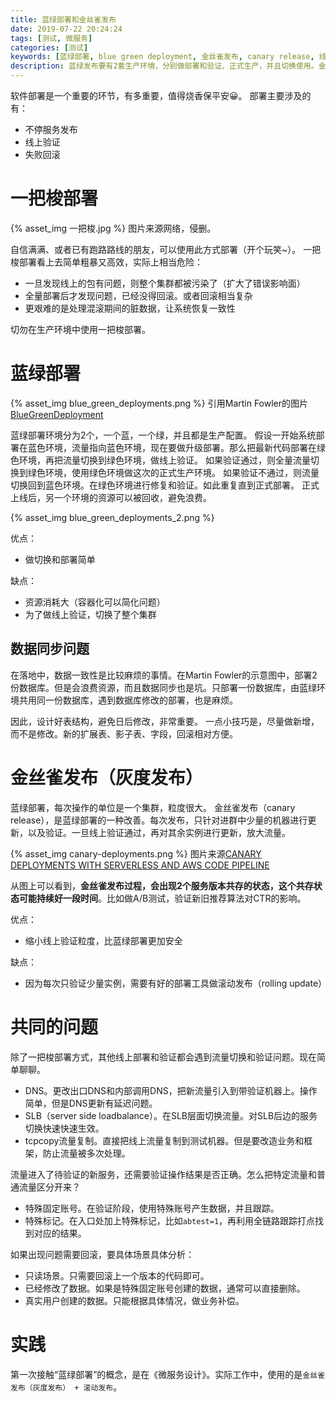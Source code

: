 ```yaml
---
title: 蓝绿部署和金丝雀发布
date: 2019-07-22 20:24:24
tags: [测试, 微服务]
categories: [测试]
keywords: [蓝绿部署, blue green deployment, 金丝雀发布, canary release, 线上验证]
description: 蓝绿发布要有2套生产环境，分别做部署和验证、正式生产，并且切换使用。金丝雀发布每次更新的粒度小，风险更新，会有多个版本共存，适合做AB测试，实际中会结合滚动发布一起使用。线上部署和验证，要考虑流量切换、数据跟踪和验证、数据回滚等问题。
---
```


软件部署是一个重要的环节，有多重要，值得烧香保平安😀。
部署主要涉及的有：
- 不停服务发布
- 线上验证
- 失败回滚

# 一把梭部署

{% asset_img 一把梭.jpg %}
图片来源网络，侵删。

自信满满、或者已有跑路路线的朋友，可以使用此方式部署（开个玩笑~）。
一把梭部署看上去简单粗暴又高效，实际上相当危险：
- 一旦发现线上的包有问题，则整个集群都被污染了（扩大了错误影响面）
- 全量部署后才发现问题，已经没得回滚。或者回滚相当复杂
- 更艰难的是处理混滚期间的脏数据，让系统恢复一致性

切勿在生产环境中使用一把梭部署。

# 蓝绿部署

{% asset_img blue_green_deployments.png %}
引用Martin Fowler的图片[BlueGreenDeployment](https://martinfowler.com/bliki/BlueGreenDeployment.html)

蓝绿部署环境分为2个，一个蓝，一个绿，并且都是生产配置。
假设一开始系统部署在蓝色环境，流量指向蓝色环境，现在要做升级部署。那么把最新代码部署在绿色环境，再把流量切换到绿色环境，做线上验证。
如果验证通过，则全量流量切换到绿色环境，使用绿色环境做这次的正式生产环境。
如果验证不通过，则流量切换回到蓝色环境。在绿色环境进行修复和验证。如此重复直到正式部署。
正式上线后，另一个环境的资源可以被回收，避免浪费。

{% asset_img blue_green_deployments_2.png %}

优点：
- 做切换和部署简单

缺点：
- 资源消耗大（容器化可以简化问题）
- 为了做线上验证，切换了整个集群

## 数据同步问题

在落地中，数据一致性是比较麻烦的事情。在Martin Fowler的示意图中，部署2份数据库。但是会浪费资源，而且数据同步也是坑。只部署一份数据库，由蓝绿环境共用同一份数据库，遇到数据库修改的部署，也是麻烦。

因此，设计好表结构，避免日后修改，非常重要。
一点小技巧是，尽量做新增，而不是修改。新的扩展表、影子表、字段，回滚相对方便。

# 金丝雀发布（灰度发布）

蓝绿部署，每次操作的单位是一个集群，粒度很大。
金丝雀发布（canary release），是蓝绿部署的一种改善。每次发布，只针对进群中少量的机器进行更新，以及验证。一旦线上验证通过，再对其余实例进行更新，放大流量。

{% asset_img canary-deployments.png %}
图片来源[CANARY DEPLOYMENTS WITH SERVERLESS AND AWS CODE PIPELINE](https://carloscastellanosvera.com/posts/canary-deployments-with-serverless-and-aws-code-pipeline/)

从图上可以看到，**金丝雀发布过程，会出现2个服务版本共存的状态，这个共存状态可能持续好一段时间**。比如做A/B测试，验证新旧推荐算法对CTR的影响。

优点：
- 缩小线上验证粒度，比蓝绿部署更加安全

缺点：
- 因为每次只验证少量实例，需要有好的部署工具做滚动发布（rolling update）

# 共同的问题

除了一把梭部署方式，其他线上部署和验证都会遇到流量切换和验证问题。现在简单聊聊。
- DNS。更改出口DNS和内部调用DNS，把新流量引入到带验证机器上。操作简单，但是DNS更新有延迟问题。
- SLB（server side loadbalance）。在SLB层面切换流量。对SLB后边的服务切换快速快速生效。
- tcpcopy流量复制。直接把线上流量复制到测试机器。但是要改造业务和框架，防止流量被多次处理。

流量进入了待验证的新服务，还需要验证操作结果是否正确。怎么把特定流量和普通流量区分开来？
- 特殊固定账号。在验证阶段，使用特殊账号产生数据，并且跟踪。
- 特殊标记。在入口处加上特殊标记，比如`abtest=1`，再利用全链路跟踪打点找到对应的结果。

如果出现问题需要回滚，要具体场景具体分析：
- 只读场景。只需要回滚上一个版本的代码即可。
- 已经修改了数据。如果是特殊固定账号创建的数据，通常可以直接删除。
- 真实用户创建的数据。只能根据具体情况，做业务补偿。

# 实践

第一次接触“蓝绿部署”的概念，是在《微服务设计》。实际工作中，使用的是`金丝雀发布（灰度发布） + 滚动发布`。


